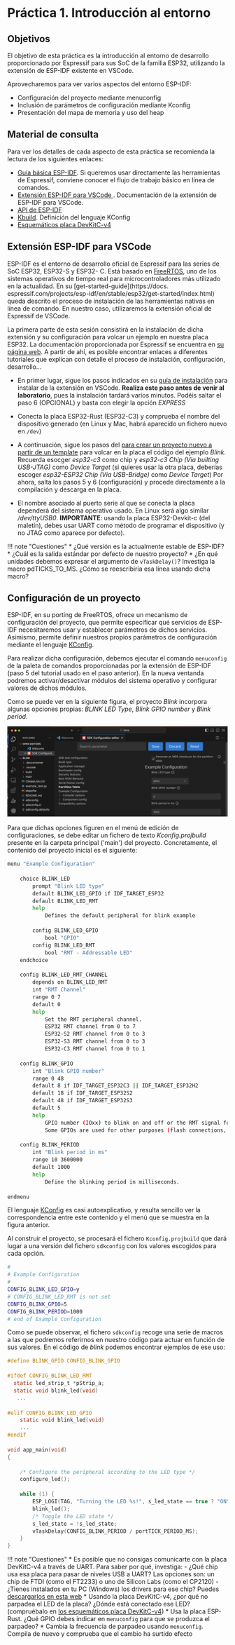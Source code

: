 # Práctica 1. Introducción al entorno

## Objetivos

El objetivo de esta práctica es la introducción al entorno de desarrollo proporcionado por
Espressif para sus SoC de la familia ESP32, utilizando
la extensión de ESP-IDF existente en VSCode.

Aprovecharemos para ver varios aspectos del entorno ESP-IDF:

* Configuración del proyecto mediante menuconfig
* Inclusión de parámetros de configuración mediante Kconfig
* Presentación del mapa de memoria y uso del heap


## Material de consulta

Para ver los detalles de cada aspecto de esta práctica se recomienda la lectura de los siguientes
enlaces:

* [Guía básica ESP-IDF](https://docs.espressif.com/projects/esp-idf/en/stable/get-started/index.html). Si queremos usar directamente las herramientas de Espressif, conviene conocer el flujo de trabajo básico en línea de comandos.
* [Extensión ESP-IDF para VSCode ](https://github.com/espressif/vscode-esp-idf-extension). Documentación de la extensión de ESP-IDF para VSCode.
* [API de ESP-IDF](https://docs.espressif.com/projects/esp-idf/en/stable/esp32/api-reference/index.html)
* [Kbuild](https://github.com/torvalds/linux/blob/master/Documentation/kbuild/kconfig-language.rst). Definición del lenguaje KConfig
* [Esquemáticos placa DevKitC-v4](https://dl.espressif.com/dl/schematics/esp32_devkitc_v4-sch.pdf)

## Extensión ESP-IDF para VSCode

ESP-IDF es el entorno de desarrollo oficial de Espressif para las series de SoC ESP32, ESP32-S y ESP32-
C. Está basado en [FreeRTOS](https://www.freertos.org/), uno de los sistemas operativos
de tiempo real para microcontroladores más utilizado en la actualidad. En su [get-started-guide](https://docs.
espressif.com/projects/esp-idf/en/stable/esp32/get-started/index.html) queda
descrito el proceso de instalación de las herramientas nativas en línea de comando.  En nuestro caso, utilizaremos 
la extensión oficial de Espressif de VSCode.

La primera parte de esta sesión consistirá en la instalación de dicha extensión y su configuración
para volcar un ejemplo en nuestra placa ESP32. La documentación proporcionada por
Espressif se encuentra en [su página web](https://docs.espressif.com/projects/vscode-esp-idf-extension/en/latest/).
A partir de ahí, es posible encontrar enlaces a diferentes tutoriales que explican
con detalle el proceso de instalación, configuración, desarrollo...

* En primer lugar, sigue los pasos indicados en su [guía de instalación](https://docs.espressif.com/projects/vscode-esp-idf-extension/en/latest/) para instalar
de la extensión en VSCode. **Realiza este paso antes de venir al laboratorio**, pues la instalación tardará varios minutos. Podéis saltar el paso 6 (OPCIONAL) y basta con elegir la opción *EXPRESS*

* Conecta la placa ESP32-Rust (ESP32-C3) y comprueba el nombre del dispositivo generado (en Linux y Mac, habrá aparecido un fichero nuevo en `/dev`)

* A continuación, sigue los pasos del [para crear un proyecto nuevo a partir de un template](https://docs.espressif.com/projects/vscode-esp-idf-extension/en/latest/startproject.html) para volcar en la placa el código del ejemplo *Blink*. Recuerda esocger *esp32-c3* como chip y *esp32-c3 Chip (Via builting USB-JTAG)* como  *Device Target* (si quieres usar la otra placa, deberías escoger  *esp32-ESP32 Chip (Via USB-Bridge)* como *Device Target*) Por ahora, salta los pasos 5 y 6 (configuración) y procede directamente a la compilación y descarga en la placa.

* El nombre asociado al puerto serie al que se conecta la placa dependerá del sistema
operativo usado. En Linux será algo similar  */dev/ttyUSB0*. **IMPORTANTE**: usando la placa ESP32-Devkit-c (del maletín), debes usar UART como método de programar el dispositivo (y no JTAG como aparece por defecto).

!!! note "Cuestiones"
	* ¿Qué versión es la actualmente estable de ESP-IDF?
    * ¿Cuál es la salida estándar por defecto de nuestro proyecto?
    * ¿En qué unidades debemos expresar el argumento de `vTaskDelay()`? Investiga la macro pdTICKS_TO_MS. ¿Cómo se reescribiría esa línea usando dicha
macro?

## Configuración de un proyecto

ESP-IDF, en su porting de FreeRTOS, ofrece un mecanismo de configuración del proyecto,
que permite especificar qué servicios de ESP-IDF necesitaremos usar y establecer parámetros de
dichos servicios. Asimismo, permite definir nuestros propios parámetros de configuración mediante
el lenguaje [KConfig](https://github.com/torvalds/linux/blob/master/Documentation/kbuild/kconfig-language.rst).

Para realizar dicha configuración, debemos ejecutar el comando `menuconfig` de la paleta
de comandos proporcionadas por la extensión de ESP-IDF (paso 5 del tutorial usado en el paso anterior). En la nueva ventanda podremos activar/desactivar módulos del sistema operativo y configurar valores de dichos módulos.

Como se puede ver en la siguiente figura, el proyecto *Blink* incorpora algunas opciones propias: *BLINK LED Type*, *Blink GPIO number* y  *Blink period*.

![pinout](img/menuconfig.png)




Para que dichas opciones figuren en el menú de edición de configuraciones, se debe editar un fichero de texto *Kconfig.projbuild* presente en la carpeta principal ('main') del proyecto. Concretamente, el contenido del proyecto inicial es el siguiente:

```bash
menu "Example Configuration"

    choice BLINK_LED
        prompt "Blink LED type"
        default BLINK_LED_GPIO if IDF_TARGET_ESP32
        default BLINK_LED_RMT
        help
            Defines the default peripheral for blink example

        config BLINK_LED_GPIO
            bool "GPIO"
        config BLINK_LED_RMT
            bool "RMT - Addressable LED"
    endchoice

    config BLINK_LED_RMT_CHANNEL
        depends on BLINK_LED_RMT
        int "RMT Channel"
        range 0 7
        default 0
        help
            Set the RMT peripheral channel.
            ESP32 RMT channel from 0 to 7
            ESP32-S2 RMT channel from 0 to 3
            ESP32-S3 RMT channel from 0 to 3
            ESP32-C3 RMT channel from 0 to 1

    config BLINK_GPIO
        int "Blink GPIO number"
        range 0 48
        default 8 if IDF_TARGET_ESP32C3 || IDF_TARGET_ESP32H2
        default 18 if IDF_TARGET_ESP32S2
        default 48 if IDF_TARGET_ESP32S3
        default 5
        help
            GPIO number (IOxx) to blink on and off or the RMT signal for the addressable LED.
            Some GPIOs are used for other purposes (flash connections, etc.) and cannot be used to blink.

    config BLINK_PERIOD
        int "Blink period in ms"
        range 10 3600000
        default 1000
        help
            Define the blinking period in milliseconds.

endmenu
```
El lenguaje [KConfig](https://github.com/torvalds/linux/blob/master/Documentation/kbuild/kconfig-language.rst) es casi autoexplicativo, y resulta sencillo ver la correspondencia entre este contenido y el menú que se muestra en la figura anterior.

Al construir el proyecto, se procesará el fichero `Kconfig.projbuild` que dará lugar a una versión del fichero `sdkconfig` con los valores escogidos para cada opción. 

```bash
#
# Example Configuration
#
CONFIG_BLINK_LED_GPIO=y
# CONFIG_BLINK_LED_RMT is not set
CONFIG_BLINK_GPIO=5
CONFIG_BLINK_PERIOD=1000
# end of Example Configuration
```

Como se puede observar, el fichero `sdkconfig` recoge una serie de macros a las que podremos referirnos en nuestro código para actuar en función de sus valores. En el código de *blink* podemos encontrar ejemplos de ese uso:

```c
#define BLINK_GPIO CONFIG_BLINK_GPIO

#ifdef CONFIG_BLINK_LED_RMT
  static led_strip_t *pStrip_a;
  static void blink_led(void)
   ...

#elif CONFIG_BLINK_LED_GPIO
    static void blink_led(void)
    ...
#endif

void app_main(void)
{

    /* Configure the peripheral according to the LED type */
    configure_led();

    while (1) {
        ESP_LOGI(TAG, "Turning the LED %s!", s_led_state == true ? "ON" : "OFF");
        blink_led();
        /* Toggle the LED state */
        s_led_state = !s_led_state;
        vTaskDelay(CONFIG_BLINK_PERIOD / portTICK_PERIOD_MS);
    }
}
```


!!! note "Cuestiones"
       * Es posible que no consigas comunicarte con la placa DevKitC-v4 a través de UART. Para saber por qué, investiga:
		- ¿Qué chip usa esa placa para pasar de niveles USB a UART? Las opciones son: un chip de FTDI (como el FT2233) o uno de Silicon Labs (como el CP2120)
		- ¿Tienes instalados en tu PC (Windows) los drivers para ese chip? Puedes [descargarlos en  esta web](https://www.silabs.com/software-and-tools/usb-to-uart-bridge-vcp-drivers?tab=downloads)
      * Usando la placa DevKitC-v4, ¿por qué no parpadea el LED de la placa? ¿Dónde está conectado ese LED? (compruébalo en [los esquemáticos placa DevKitC-v4](https://dl.espressif.com/dl/schematics/esp32_devkitc_v4-sch.pdf))
      * Usa la placa ESP-Rust. ¿Qué GPIO debes indicar en `menuconfig` para que se produzca el parpadeo?
      * Cambia la frecuencia de parpadeo usando `menuconfig`. Compila de nuevo y comprueba que el cambio ha surtido efecto

